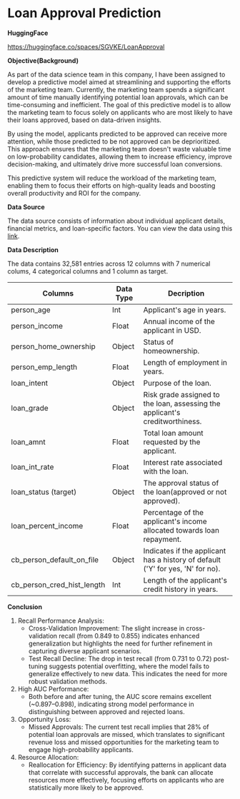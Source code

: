 # Loan Approval Prediction

**HuggingFace**

https://huggingface.co/spaces/SGVKE/LoanApproval

**Objective(Background)**

As part of the data science team in this company, I have been assigned to develop a predictive model aimed at streamlining and supporting the efforts of the marketing team. Currently, the marketing team spends a significant amount of time manually identifying potential loan approvals, which can be time-consuming and inefficient. The goal of this predictive model is to allow the marketing team to focus solely on applicants who are most likely to have their loans approved, based on data-driven insights.

By using the model, applicants predicted to be approved can receive more attention, while those predicted to be not approved can be deprioritized. This approach ensures that the marketing team doesn't waste valuable time on low-probability candidates, allowing them to increase efficiency, improve decision-making, and ultimately drive more successful loan conversions.

This predictive system will reduce the workload of the marketing team, enabling them to focus their efforts on high-quality leads and boosting overall productivity and ROI for the company.

**Data Source**

The data source consists of information about individual applicant details, financial metrics, and loan-specific factors. You can view the data using this [link]('https://www.kaggle.com/datasets/itshappy/ps4e9-original-data-loan-approval-prediction').

**Data Description**

The data contains 32,581 entries across 12 columns with 7 numerical colums, 4 categorical columns and 1 column as target.

 Columns | Data Type | Decription
 ---|---|---
 person_age | Int | Applicant's age in years.
 person_income | Float | Annual income of the applicant in USD.
 person_home_ownership | Object | Status of homeownership.
 person_emp_length | Float | Length of employment in years.
 loan_intent | Object | Purpose of the loan.
 loan_grade | Object | Risk grade assigned to the loan, assessing the applicant's creditworthiness.
 loan_amnt | Float | Total loan amount requested by the applicant.
 loan_int_rate | Float | Interest rate associated with the loan.
 loan_status (target) | Object | The approval status of the loan(approved or not approved).
 loan_percent_income | Float | Percentage of the applicant's income allocated towards loan repayment.
 cb_person_default_on_file | Object | Indicates if the applicant has a history of default ('Y' for yes, 'N' for no).
 cb_person_cred_hist_length | Int | Length of the applicant's credit history in years.

**Conclusion**

1. Recall Performance Analysis:
    - Cross-Validation Improvement: The slight increase in cross-validation recall (from 0.849 to 0.855) indicates enhanced generalization but highlights the need for further refinement in capturing diverse applicant scenarios.
    - Test Recall Decline: The drop in test recall (from 0.731 to 0.72) post-tuning suggests potential overfitting, where the model fails to generalize effectively to new data. This indicates the need for more robust validation methods.
2. High AUC Performance: 
    - Both before and after tuning, the AUC score remains excellent (~0.897–0.898), indicating strong model performance in distinguishing between approved and rejected loans.
3. Opportunity Loss:
    - Missed Approvals: The current test recall implies that 28% of potential loan approvals are missed, which translates to significant revenue loss and missed opportunities for the marketing team to engage high-probability applicants.
4. Resource Allocation:
    - Reallocation for Efficiency: By identifying patterns in applicant data that correlate with successful approvals, the bank can allocate resources more effectively, focusing efforts on applicants who are statistically more likely to be approved.